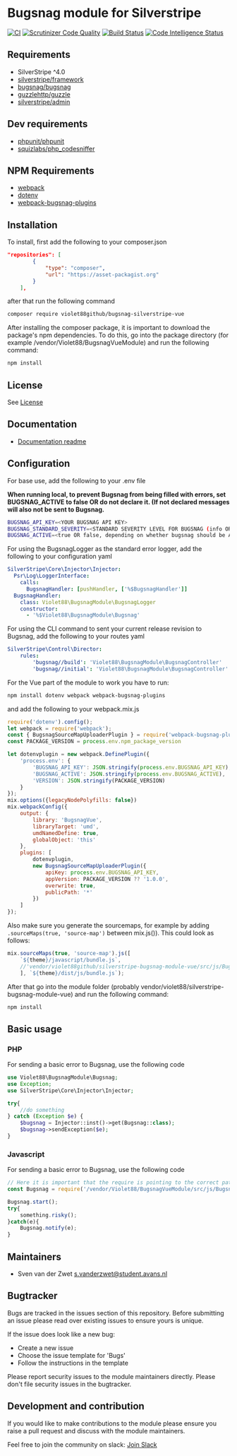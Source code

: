 # Bugsnag module for Silverstripe
[![CI](https://github.com/Violet88github/silverstripe-bugsnag-module-vue/actions/workflows/cicd.yml/badge.svg)](https://github.com/Violet88github/silverstripe-bugsnag-module-vue/actions/workflows/cicd.yml)
[![Scrutinizer Code Quality](https://scrutinizer-ci.com/g/Violet88github/silverstripe-bugsnag-module-vue/badges/quality-score.png?b=master)](https://scrutinizer-ci.com/g/Violet88github/silverstripe-bugsnag-module-vue/?branch=master)
[![Build Status](https://scrutinizer-ci.com/g/Violet88github/silverstripe-bugsnag-module-vue/badges/build.png?b=master)](https://scrutinizer-ci.com/g/Violet88github/silverstripe-bugsnag-module-vue/build-status/master)
[![Code Intelligence Status](https://scrutinizer-ci.com/g/Violet88github/silverstripe-bugsnag-module-vue/badges/code-intelligence.svg?b=master)](https://scrutinizer-ci.com/code-intelligence)
## Requirements

* SilverStripe ^4.0
* [silverstripe/framework](https://packagist.org/packages/silverstripe/framework)
* [bugsnag/bugsnag](https://packagist.org/packages/bugsnag/bugsnag)
* [guzzlehttp/guzzle](https://packagist.org/packages/guzzlehttp/guzzle)
* [silverstripe/admin](https://packagist.org/packages/silverstripe/admin)

## Dev requirements
* [phpunit/phpunit](https://packagist.org/packages/phpunit/phpunit)
* [squizlabs/php_codesniffer](https://packagist.org/packages/squizlabs/php_codesniffer)

## NPM Requirements
* [webpack](https://www.npmjs.com/package/webpack)
* [dotenv](https://www.npmjs.com/package/dotenv)
* [webpack-bugsnag-plugins](https://www.npmjs.com/package/webpack-bugsnag-plugins)

## Installation
To install, first add the following to your composer.json
```json
"repositories": [
        {
            "type": "composer",
            "url": "https://asset-packagist.org"
        }
    ],
```
after that run the following command
```bash
composer require violet88github/bugsnag-silverstripe-vue
```
After installing the composer package, it is important to download the package's npm dependencies. To do this, go into the package directory (for example /vendor/Violet88/BugsnagVueModule) and run the following command:
```bash
npm install
```
## License
See [License](license.md)

## Documentation
 * [Documentation readme](docs/en/readme.md)

## Configuration
For base use, add the following to your .env file

<strong>When running local, to prevent Bugsnag from being filled with errors, set BUGSNAG_ACTIVE to false OR do not declare it. (If not declared messages will also not be sent to Bugsnag.</strong>

```bash
BUGSNAG_API_KEY=<YOUR BUGSNAG API KEY>
BUGSNAG_STANDARD_SEVERITY=<STANDARD SEVERITY LEVEL FOR BUGSNAG (info OR warning OR error)>
BUGSNAG_ACTIVE=<true OR false, depending on whether bugsnag should be ACTIVE>
```
For using the BugsnagLogger as the standard error logger, add the following to your configuration yaml
```yaml
SilverStripe\Core\Injector\Injector:
  Psr\Log\LoggerInterface:
    calls:
      BugsnagHandler: [pushHandler, ['%$BugsnagHandler']]
  BugsnagHandler:
    class: Violet88\BugsnagModule\BugsnagLogger
    constructor:
      - '%$Violet88\BugsnagModule\Bugsnag'
```
For using the CLI command to sent your current release revision to Bugsnag, add the following to your routes yaml
```yaml
SilverStripe\Control\Director:
    rules:
        'bugsnag//build': 'Violet88\BugsnagModule\BugsnagController'
        'bugsnag//initial': 'Violet88\BugsnagModule\BugsnagController'
```
For the Vue part of the module to work you have to run:
```bash
npm install dotenv webpack webpack-bugsnag-plugins
```
and add the following to your webpack.mix.js
```js
require('dotenv').config();
let webpack = require('webpack');
const { BugsnagSourceMapUploaderPlugin } = require('webpack-bugsnag-plugins');
const PACKAGE_VERSION = process.env.npm_package_version

let dotenvplugin = new webpack.DefinePlugin({
    'process.env': {
        'BUGSNAG_API_KEY': JSON.stringify(process.env.BUGSNAG_API_KEY),
        'BUGSNAG_ACTIVE': JSON.stringify(process.env.BUGSNAG_ACTIVE),
        'VERSION': JSON.stringify(PACKAGE_VERSION)
    }
});
mix.options({legacyNodePolyfills: false})
mix.webpackConfig({
    output: {
        library: 'BugsnagVue',
        libraryTarget: 'umd',
        umdNamedDefine: true,
        globalObject: 'this'
    },
    plugins: [
        dotenvplugin,
        new BugsnagSourceMapUploaderPlugin({
            apiKey: process.env.BUGSNAG_API_KEY,
            appVersion: PACKAGE_VERSION ?? '1.0.0',
            overwrite: true,
            publicPath: '*'
        })
    ]
});

```
Also make sure you generate the sourcemaps, for example by adding `.sourceMaps(true, 'source-map')` between mix.js()). This could look as follows:
```js
mix.sourceMaps(true, 'source-map').js([
    `${theme}/javascript/bundle.js`,
    //'vendor/violet88github/silverstripe-bugsnag-module-vue/src/js/BugsnagVue.js'
    ], `${theme}/dist/js/bundle.js`);
```
After that go into the module folder (probably vendor/violet88/silverstripe-bugsnag-module-vue) and run the following command:
```bash
npm install
```

## Basic usage
### PHP
For sending a basic error to Bugsnag, use the following code
```php
use Violet88\BugsnagModule\Bugsnag;
use Exception;
use SilverStripe\Core\Injector\Injector;

try{
    //do something
} catch (Exception $e) {
    $bugsnag = Injector::inst()->get(Bugsnag::class);
    $bugsnag->sendException($e);
}
```

### Javascript
For sending a basic error to Bugsnag, use the following code
```js
// Here it is important that the require is pointing to the correct path. Point it to the path where you've installed the composer package.
const Bugsnag = require('/vendor/Violet88/BugsnagVueModule/src/js/BugsnagVue.js');

Bugsnag.start();
try{
    something.risky();
}catch(e){
    Bugsnag.notify(e);
}
```

## Maintainers
 * Sven van der Zwet <s.vanderzwet@student.avans.nl>

## Bugtracker
Bugs are tracked in the issues section of this repository. Before submitting an issue please read over
existing issues to ensure yours is unique.

If the issue does look like a new bug:

 - Create a new issue
 - Choose the issue template for 'Bugs'
 - Follow the instructions in the template

Please report security issues to the module maintainers directly. Please don't file security issues in the bugtracker.

## Development and contribution
If you would like to make contributions to the module please ensure you raise a pull request and discuss with the module maintainers.

Feel free to join the community on slack: [Join Slack](https://join.slack.com/t/silverstripe-bugsnag/shared_invite/zt-1gprtht4j-RIY_QyhTTxJZliDRlBAS~Q)
